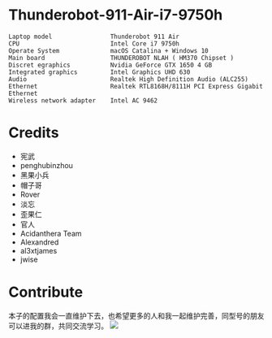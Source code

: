 # Thunderobot-911-Air-i7-9750h

```
Laptop model                Thunderobot 911 Air  
CPU                         Intel Core i7 9750h
Operate System              macOS Catalina + Windows 10 
Main board                  THUNDEROBOT NLAH ( HM370 Chipset )
Discret egraphics           Nvidia GeForce GTX 1650 4 GB
Integrated graphics         Intel Graphics UHD 630
Audio                       Realtek High Definition Audio (ALC255) 
Ethernet                    Realtek RTL8168H/8111H PCI Express Gigabit Ethernet
Wireless network adapter    Intel AC 9462
```

# Credits
- 宪武
- penghubinzhou
- 黑果小兵
- 帽子哥
- Rover
- 淡忘
- 歪果仁
- 官人
- Acidanthera Team
- Alexandred
- al3xtjames
- jwise

# Contribute
本子的配置我会一直维护下去，也希望更多的人和我一起维护完善，同型号的朋友可以进我的群，共同交流学习。
![](https://raw.githubusercontent.com/athlonreg/Thunderobot-911-Air-i7-9750h/master/CLOVER/CLOVER/misc/qqgroup.png)
